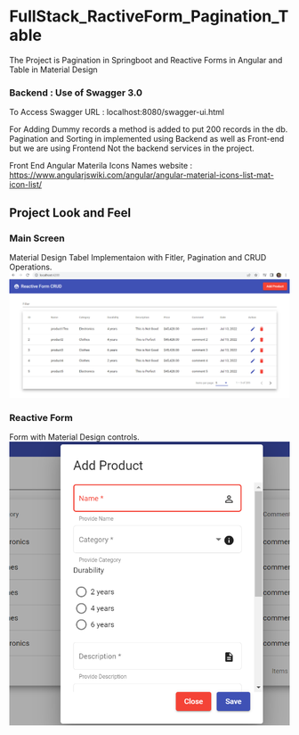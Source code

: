 # FullStack_RactiveForm_Pagination_Table
The Project is Pagination in Springboot and Reactive Forms in Angular and Table in Material Design

### Backend : Use of Swagger 3.0

To Access Swagger URL : localhost:8080/swagger-ui.html

For Adding Dummy records a method is added to put 200 records in the db.
Pagination and Sorting in implemented using Backend as well as Front-end but we are using Frontend Not the backend services in the project.


Front End
Angular Materila Icons Names website : https://www.angularjswiki.com/angular/angular-material-icons-list-mat-icon-list/


## Project Look and Feel

### Main Screen
Material Design Tabel Implementaion with Fitler, Pagination and CRUD Operations.
![](Images/Main_Screen.PNG)


### Reactive Form
Form with Material Design controls.
![](Images/Form.PNG)



